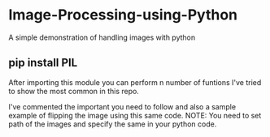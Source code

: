 # Image-Processing-using-Python
A simple demonstration of handling images with python
## pip install PIL 
After importing this module you can perform n number of funtions I've tried to show the most common in this repo.

I've commented the important you need to follow and also a sample example of flipping the image using this same code.
 NOTE:
 You need to set path of the images and specify the same in your python code.
